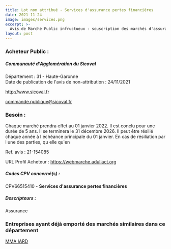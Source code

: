 ```yaml
---
title: Lot non attribué - Services d'assurance pertes financières
date: 2021-11-24
image: images/services.png
excerpt: >-
  Avis de Marché Public infructueux - souscription des marchés d'assurances 2022-2026
layout: post
---
```


### Acheteur Public :
##### Communauté d'Agglomération du Sicoval
Département : 31 - Haute-Garonne<br/>
Date de publication de l'avis de non-attribution : 24/11/2021


http://www.sicoval.fr

commande.publique@sicoval.fr


### Besoin :

Chaque marché prendra effet au 01 janvier 2022. Il est conclu pour une durée de 5 ans. Il se terminera le 31 décembre 2026. Il peut être résilié chaque année à l échéance principale du 01 janvier. En cas de résiliation par l une des parties, qu elle qu'en

Ref. avis : 21-154085

URL Profil Acheteur : https://webmarche.adullact.org

##### Codes CPV concerné(s) :
CPV66515410 - **Services d'assurance pertes financières** <br/>

##### Descripteurs :
Assurance <br/>

### Entreprises ayant déjà emporté des marchés similaires dans ce département
<a href="/entreprise-561/siren-440048882">MMA IARD</a><br/><br/>
